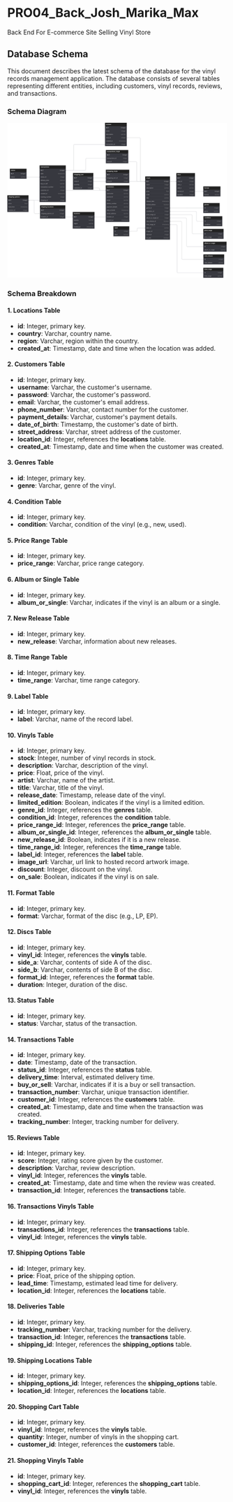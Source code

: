 # PRO04_Back_Josh_Marika_Max
Back End For E-commerce Site Selling Vinyl Store

## Database Schema

This document describes the latest schema of the database for the vinyl records management application. The database consists of several tables representing different entities, including customers, vinyl records, reviews, and transactions.

### Schema Diagram

![database schema](./docs/database-schema.svg)

### Schema Breakdown

#### 1. Locations Table
- **id**: Integer, primary key.
- **country**: Varchar, country name.
- **region**: Varchar, region within the country.
- **created_at**: Timestamp, date and time when the location was added.

#### 2. Customers Table
- **id**: Integer, primary key.
- **username**: Varchar, the customer's username.
- **password**: Varchar, the customer's password.
- **email**: Varchar, the customer's email address.
- **phone_number**: Varchar, contact number for the customer.
- **payment_details**: Varchar, customer's payment details.
- **date_of_birth**: Timestamp, the customer's date of birth.
- **street_address**: Varchar, street address of the customer.
- **location_id**: Integer, references the **locations** table.
- **created_at**: Timestamp, date and time when the customer was created.

#### 3. Genres Table
- **id**: Integer, primary key.
- **genre**: Varchar, genre of the vinyl.

#### 4. Condition Table
- **id**: Integer, primary key.
- **condition**: Varchar, condition of the vinyl (e.g., new, used).

#### 5. Price Range Table
- **id**: Integer, primary key.
- **price_range**: Varchar, price range category.

#### 6. Album or Single Table
- **id**: Integer, primary key.
- **album_or_single**: Varchar, indicates if the vinyl is an album or a single.

#### 7. New Release Table
- **id**: Integer, primary key.
- **new_release**: Varchar, information about new releases.

#### 8. Time Range Table
- **id**: Integer, primary key.
- **time_range**: Varchar, time range category.

#### 9. Label Table
- **id**: Integer, primary key.
- **label**: Varchar, name of the record label.

#### 10. Vinyls Table
- **id**: Integer, primary key.
- **stock**: Integer, number of vinyl records in stock.
- **description**: Varchar, description of the vinyl.
- **price**: Float, price of the vinyl.
- **artist**: Varchar, name of the artist.
- **title**: Varchar, title of the vinyl.
- **release_date**: Timestamp, release date of the vinyl.
- **limited_edition**: Boolean, indicates if the vinyl is a limited edition.
- **genre_id**: Integer, references the **genres** table.
- **condition_id**: Integer, references the **condition** table.
- **price_range_id**: Integer, references the **price_range** table.
- **album_or_single_id**: Integer, references the **album_or_single** table.
- **new_release_id**: Boolean, indicates if it is a new release.
- **time_range_id**: Integer, references the **time_range** table.
- **label_id**: Integer, references the **label** table.
- **image_url**: Varchar, url link to hosted record artwork image.
- **discount**: Integer, discount on the vinyl.
- **on_sale**: Boolean, indicates if the vinyl is on sale.

#### 11. Format Table
- **id**: Integer, primary key.
- **format**: Varchar, format of the disc (e.g., LP, EP).

#### 12. Discs Table
- **id**: Integer, primary key.
- **vinyl_id**: Integer, references the **vinyls** table.
- **side_a**: Varchar, contents of side A of the disc.
- **side_b**: Varchar, contents of side B of the disc.
- **format_id**: Integer, references the **format** table.
- **duration**: Integer, duration of the disc.

#### 13. Status Table
- **id**: Integer, primary key.
- **status**: Varchar, status of the transaction.

#### 14. Transactions Table
- **id**: Integer, primary key.
- **date**: Timestamp, date of the transaction.
- **status_id**: Integer, references the **status** table.
- **delivery_time**: Interval, estimated delivery time.
- **buy_or_sell**: Varchar, indicates if it is a buy or sell transaction.
- **transaction_number**: Varchar, unique transaction identifier.
- **customer_id**: Integer, references the **customers** table.
- **created_at**: Timestamp, date and time when the transaction was created.
- **tracking_number**: Integer, tracking number for delivery.

#### 15. Reviews Table
- **id**: Integer, primary key.
- **score**: Integer, rating score given by the customer.
- **description**: Varchar, review description.
- **vinyl_id**: Integer, references the **vinyls** table.
- **created_at**: Timestamp, date and time when the review was created.
- **transaction_id**: Integer, references the **transactions** table.

#### 16. Transactions Vinyls Table
- **id**: Integer, primary key.
- **transactions_id**: Integer, references the **transactions** table.
- **vinyl_id**: Integer, references the **vinyls** table.

#### 17. Shipping Options Table
- **id**: Integer, primary key.
- **price**: Float, price of the shipping option.
- **lead_time**: Timestamp, estimated lead time for delivery.
- **location_id**: Integer, references the **locations** table.

#### 18. Deliveries Table
- **id**: Integer, primary key.
- **tracking_number**: Varchar, tracking number for the delivery.
- **transaction_id**: Integer, references the **transactions** table.
- **shipping_id**: Integer, references the **shipping_options** table.

#### 19. Shipping Locations Table
- **id**: Integer, primary key.
- **shipping_options_id**: Integer, references the **shipping_options** table.
- **location_id**: Integer, references the **locations** table.

#### 20. Shopping Cart Table
- **id**: Integer, primary key.
- **vinyl_id**: Integer, references the **vinyls** table.
- **quantity**: Integer, number of vinyls in the shopping cart.
- **customer_id**: Integer, references the **customers** table.

#### 21. Shopping Vinyls Table
- **id**: Integer, primary key.
- **shopping_cart_id**: Integer, references the **shopping_cart** table.
- **vinyl_id**: Integer, references the **vinyls** table.


